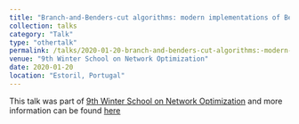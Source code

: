 ```yaml
---
title: "Branch-and-Benders-cut algorithms: modern implementations of Benders Decomposition"
collection: talks
category: "Talk"
type: "othertalk"
permalink: /talks/2020-01-20-branch-and-benders-cut-algorithms:-modern-implementations-of-benders-decomposition
venue: "9th Winter School on Network Optimization"
date: 2020-01-20
location: "Estoril, Portugal"
---
```


This talk was part of [9th Winter School on Network Optimization](http://netopt2020.campus.ciencias.ulisboa.pt/) and more information can be found [here](http://netopt2020.campus.ciencias.ulisboa.pt/sites/netopt2020/files/Abs_Ivana.pdf)
